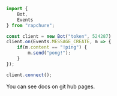 ```ts
import {
    Bot,
    Events
} from "rapchure";

const client = new Bot("token", 524287)
client.on(Events.MESSAGE_CREATE, m => {
    if(m.content == "!ping") {
        m.send("pong!");
    }
});

client.connect();
```

You can see docs on git hub pages.